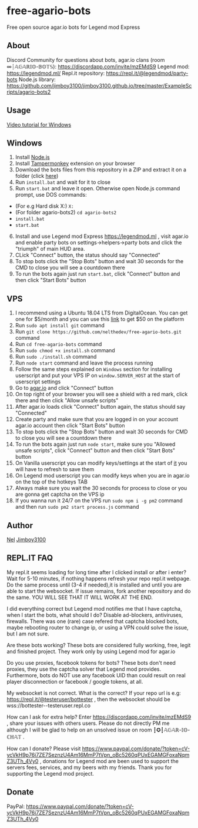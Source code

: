 # free-agario-bots
Free open source agar.io bots for Legend mod Express

## About
Discord Community for questions about bots, agar.io clans (room ∞┊𝔸𝔾𝔸ℝ𝕀𝕆-𝔹𝕆𝕋𝕊):
https://discordapp.com/invite/mzEMdS9
Legend mod: https://legendmod.ml/
Repl.it repository: https://repl.it/@legendmod/party-bots
Node.js library: https://github.com/jimboy3100/jimboy3100.github.io/tree/master/ExampleScripts/agario-bots2

## Usage
[Video tutorial for Windows](https://www.youtube.com/watch?v=xIupgFR7ZTY)

Windows
-------
1. Install [Node.js](https://nodejs.org)
2. Install [Tampermonkey](https://chrome.google.com/webstore/detail/tampermonkey/dhdgffkkebhmkfjojejmpbldmpobfkfo) extension on your browser
3. Download the bots files from this repository in a ZIP and extract it on a folder (click [here](http://jimboy3100.github.io/ExampleScripts/agario-bots2/agario-bots.zip))
4. Run `install.bat` and wait for it to close
5. Run `start.bat` and leave it open. Otherwise open Node.js command prompt, use DOS commands:
- (For e.g Hard disk X:) `X:` 
- (For folder agario-bots2) `cd agario-bots2`
- `install.bat`
- `start.bat`
6. Install and use Legend mod Express https://legendmod.ml , visit agar.io and enable party bots on settings->helpers->party bots and click the "triumph" of main HUD area.
7. CLick "Connect" button, the status should say "Connected"
8. To stop bots click the "Stop Bots" button and wait 30 seconds for the CMD to close you will see a countdown there
9. To run the bots again just run `start.bat`, click "Connect" button and then click "Start Bots" button

VPS
-------
1. I recommend using a Ubuntu 18.04 LTS from DigitalOcean. You can get one for $5/month and you can use this [link](https://m.do.co/c/fa7a805f6e60) to get $50 on the platform
2. Run `sudo apt install git` command
3. Run `git clone https://github.com/nelthedev/free-agario-bots.git` command
4. Run `cd free-agario-bots` command
5. Run `sudo chmod +x install.sh` command
6. Run `sudo ./install.sh` command
7. Run `node start` command and leave the process running
8. Follow the same steps explained on `Windows` section for installing userscript and put your VPS IP on `window.SERVER_HOST` at the start of userscript settings
9. Go to [agar.io](https://agar.io) and click "Connect" button
10. On top right of your browser you will see a shield with a red mark, click there and then click "Allow unsafe scripts"
11. After agar.io loads click "Connect" button again, the status should say "Connected"
12. Create party and make sure that you are logged in on your account agar.io account then click "Start Bots" button
13. To stop bots click the "Stop Bots" button and wait 30 seconds for CMD to close you will see a countdown there
14. To run the bots again just run `node start`, make sure you "Allowed unsafe scripts", click "Connect" button and then click "Start Bots" button
15. On Vanilla userscript you can modify keys/settings at the start of [it](http://jimboy3100.github.io/ExampleScripts/agario-bots2/free-agario-bots.vanilla.user.js#L11) you will have to refresh to save them
16. On Legend mod userscript you can modify keys when you are in agar.io on the top of the hotkeys TAB
17. Always make sure you wait the 30 seconds for process to close or you are gonna get captcha on the VPS ip
18. If you wanna run it 24/7 on the VPS run `sudo npm i -g pm2` command and then run `sudo pm2 start process.js` command

## Author
[Nel](https://github.com/nelthedev/free-agario-bots)
[Jimboy3100](https://legendmod.ml)

## REPL.IT FAQ
My repl.it seems loading for long time after I clicked install or after i enter?
Wait for 5-10 minutes, if nothing happens refresh your repo repl.it webpage. Do the same process until (3-4 if needed),it is installed and until you are able to start the websocket.
If issue remains, fork another repository and do the same. YOU WILL SEE THAT IT WILL WORK AT THE END.

I did everything correct but Legend mod notifies me that I have captcha, when I start the bots, what should I do?
Disable ad-blockers, antiviruses, firewalls. There was one (rare) case refered that captcha blocked bots, maybe rebooting router to change ip, or using a VPN could solve the issue, but I am not sure.

Are these bots working?
These bots are considered fully working, free, legit and finished project. They work only by using Legend mod for agar.io

Do you use proxies, facebook tokens for bots?
These bots don't need proxies, they use the captcha solver that Legend mod provides. Furthermore, bots do NOT use any facebook UID than could result on real player disconnection or facebook / google tokens, at all.

My websocket is not correct. What is the correct?
If your repo url is e.g: https://repl.it/@testeruser/bottester , then the websocket should be wss://bottester--testeruser.repl.co

How can I ask for extra help?
Enter https://discordapp.com/invite/mzEMdS9 , share your issues with others users. Please do not directly PM me although I will be glad to help on an unsolved issue on room ┇✪┇𝔸𝔾𝔸ℝ-𝕀𝕆-ℂℍ𝔸𝕋 . 

How can I donate?
Please visit https://www.paypal.com/donate/?token=cV-ycVkH9p76i7ZE7SeznzU4Am16MmP7tVpn_oBc5260qPUxEGAMGFoxaNqmZ3UTh_4Vy0 , donations for Legend mod are been used to support the servers fees, services, and my beers with my friends.
Thank you for supporting the Legend mod project.

## Donate
PayPal: https://www.paypal.com/donate/?token=cV-ycVkH9p76i7ZE7SeznzU4Am16MmP7tVpn_oBc5260qPUxEGAMGFoxaNqmZ3UTh_4Vy0
